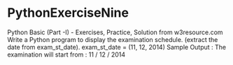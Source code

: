 # PythonExerciseNine
Python Basic (Part -I) - Exercises, Practice, Solution from w3resource.com
Write a Python program to display the examination schedule. (extract the date from exam_st_date).
exam_st_date = (11, 12, 2014)
Sample Output : The examination will start from : 11 / 12 / 2014
